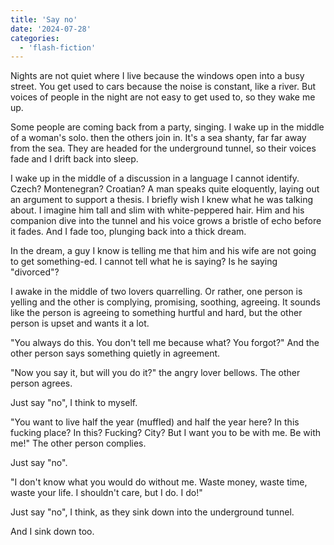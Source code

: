 ```yaml
---
title: 'Say no'
date: '2024-07-28'
categories:
  - 'flash-fiction'
---
```


Nights are not quiet where I live because the windows open into a busy street.
You get used to cars because the noise is constant, like a river. But voices of
people in the night are not easy to get used to, so they wake me up.

Some people are coming back from a party, singing. I wake up in the middle of a
woman's solo. then the others join in. It's a sea shanty, far far away from the
sea. They are headed for the underground tunnel, so their voices fade and I
drift back into sleep.

I wake up in the middle of a discussion in a language I cannot identify. Czech?
Montenegran? Croatian? A man speaks quite eloquently, laying out an argument to
support a thesis. I briefly wish I knew what he was talking about. I imagine him
tall and slim with white-peppered hair. Him and his companion dive into the
tunnel and his voice grows a bristle of echo before it fades. And I fade too,
plunging back into a thick dream.

In the dream, a guy I know is telling me that him and his wife are not going to
get something-ed. I cannot tell what he is saying? Is he saying "divorced"?

I awake in the middle of two lovers quarrelling. Or rather, one person is
yelling and the other is complying, promising, soothing, agreeing. It sounds
like the person is agreeing to something hurtful and hard, but the other person
is upset and wants it a lot.

"You always do this. You don't tell me because what? You forgot?" And the other
person says something quietly in agreement.

"Now you say it, but will you do it?" the angry lover bellows. The other person
agrees.

Just say "no", I think to myself.

"You want to live half the year (muffled) and half the year here? In this
fucking place? In this? Fucking? City? But I want you to be with me. Be with
me!" The other person complies.

Just say "no".

"I don't know what you would do without me. Waste money, waste time, waste your
life. I shouldn't care, but I do. I do!"

Just say "no", I think, as they sink down into the underground tunnel.

And I sink down too.
